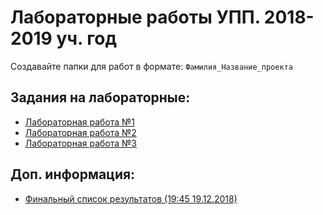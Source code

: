 # Лабораторные работы УПП. 2018-2019 уч. год

Создавайте папки для работ в формате: `Фамилия_Название_проекта`

Задания на лабораторные:
-----------------------
- [Лабораторная работа №1](lab1.md)
- [Лабораторная работа №2](lab2.md)
- [Лабораторная работа №3](lab3.md)

Доп. информация:
--------
- [Финальный список результатов (19:45 19.12.2018)](progress.md)
